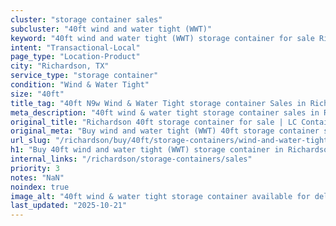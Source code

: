 ```yaml
---
cluster: "storage container sales"
subcluster: "40ft wind and water tight (WWT)"
keyword: "40ft wind and water tight (WWT) storage container for sale Richardson, TX"
intent: "Transactional-Local"
page_type: "Location-Product"
city: "Richardson, TX"
service_type: "storage container"
condition: "Wind & Water Tight"
size: "40ft"
title_tag: "40ft N9w Wind & Water Tight storage container Sales in Richardson | LC Container"
meta_description: "40ft wind & water tight storage container sales in Richardson. Fast delivery, competitive pricing. Serving storage containers area. Quote ID: KS5. Call (214) 524-4168 for your free quote today."
original_title: "Richardson 40ft storage container for sale | LC Container"
original_meta: "Buy wind and water tight (WWT) 40ft storage container sale with local delivery in Richardson, TX. LC Container — local Since 2003. Request a fast quote today."
url_slug: "/richardson/buy/40ft/storage-containers/wind-and-water-tight-wwt"
h1: "Buy 40ft wind and water tight (WWT) storage container in Richardson"
internal_links: "/richardson/storage-containers/sales"
priority: 3
notes: "NaN"
noindex: true
image_alt: "40ft wind & water tight storage container available for delivery in Richardson"
last_updated: "2025-10-21"
---
```


<!-- TODO: Add unique city/inventory copy, images, and internal links here. -->
